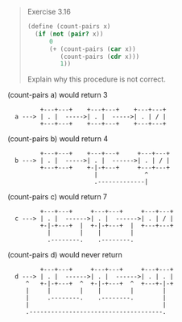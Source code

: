> Exercise 3.16
>
> ```scheme
> (define (count-pairs x)
>   (if (not (pair? x))
>       0
>       (+ (count-pairs (car x))
>          (count-pairs (cdr x)))
>          1))
> ```
>
> Explain why this procedure is not correct.

(count-pairs a) would return 3
```
         +---+---+    +---+---+    +---+---+
  a ---> | . |  ----->| . |  ----->| . | / |
         +---+---+    +---+---+    +---+---+
```

(count-pairs b) would return 4
```
         +---+---+    +---+---+     +---+---+
  b ---> | . |  ----->| . |  ------>| . | / |
         +---+---+    +-|-+---+     +---+---+
                        |             ^
                        .-------------|
```

(count-pairs c) would return 7
```
         +---+---+     +---+---+     +---+---+
  c ---> | . |  ------>| . |  ------>| . | / |
         +-|-+---+  |  +-|-+---+  |  +---+---+
           |        |    |        |
           .--------.    .--------.
```

(count-pairs d) would never return
```
         +---+---+     +---+---+     +---+---+
  d ---> | . |  ------>| . |  ------>| . | . |
     ^   +-|-+---+  ^  +-|-+---+  ^  +---+-|-+
     |     |        |    |        |        |
     |     .--------.    .--------.        |
     |                                     |
     .-------------------------------------.
```
